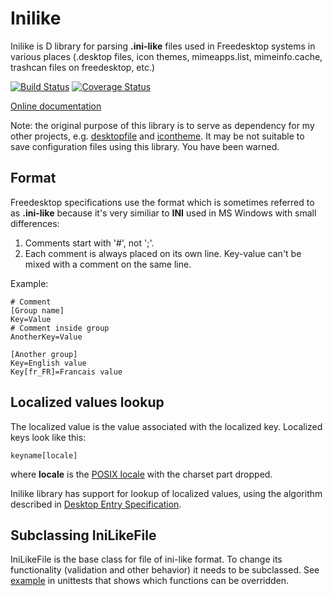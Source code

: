 # Inilike

Inilike is D library for parsing **.ini-like** files used in Freedesktop systems in various places (.desktop files, icon themes, mimeapps.list, mimeinfo.cache, trashcan files on freedesktop, etc.)

[![Build Status](https://travis-ci.org/FreeSlave/inilike.svg?branch=master)](https://travis-ci.org/FreeSlave/inilike?branch=master) [![Coverage Status](https://coveralls.io/repos/FreeSlave/inilike/badge.svg?branch=master&service=github)](https://coveralls.io/github/FreeSlave/inilike?branch=master)

[Online documentation](https://freeslave.github.io/d-freedesktop/docs/inilike.html)

Note: the original purpose of this library is to serve as dependency for my other projects, e.g. [desktopfile](https://github.com/FreeSlave/desktopfile) and [icontheme](https://github.com/FreeSlave/icontheme). It may be not suitable to save configuration files using this library. You have been warned.

## Format

Freedesktop specifications use the format which is sometimes referred to as **.ini-like** because it's very similiar to **INI** used in MS Windows with small differences:

1. Comments start with '#', not ';'.
2. Each comment is always placed on its own line. Key-value can't be mixed with a comment on the same line.

Example:

    # Comment
    [Group name]
    Key=Value
    # Comment inside group
    AnotherKey=Value

    [Another group]
    Key=English value
    Key[fr_FR]=Francais value

## Localized values lookup

The localized value is the value associated with the localized key. Localized keys look like this:

    keyname[locale]

where **locale** is the [POSIX locale](http://en.wikipedia.org/wiki/Locale) with the charset part dropped.

Inilike library has support for lookup of localized values, using the algorithm described in [Desktop Entry Specification](https://specifications.freedesktop.org/desktop-entry-spec/latest/ar01s05.html).

## Subclassing IniLikeFile

IniLikeFile is the base class for file of ini-like format. To change its functionality (validation and other behavior) it needs to be subclassed. 
See [example](source/inilike/package.d) in unittests that shows which functions can be overridden.

